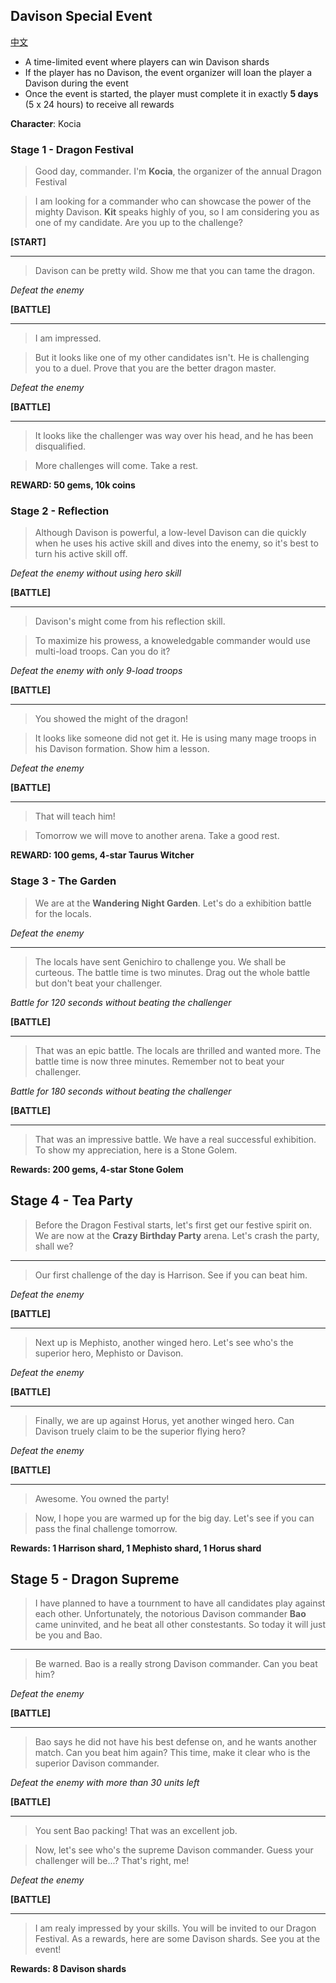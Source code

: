 ## Davison Special Event

[中文](special-event-davison.zh.md)

* A time-limited event where players can win Davison shards
* If the player has no Davison, the event organizer will loan the player a Davison during the event
* Once the event is started, the player must complete it in exactly **5 days** (5 x 24 hours) to receive all rewards

**Character**: Kocia

### Stage 1 - Dragon Festival

> Good day, commander. I'm **Kocia**, the organizer of the annual Dragon Festival

> I am looking for a commander who can showcase the power of the mighty Davison.
> **Kit** speaks highly of you, so I am considering you as one of my candidate.
> Are you up to the challenge?
 
**[START]**

----
> Davison can be pretty wild. Show me that you can tame the dragon.

*Defeat the enemy*

**[BATTLE]**

----
> I am impressed.

> But it looks like one of my other candidates isn't. He is challenging
> you to a duel. Prove that you are the better dragon master.

*Defeat the enemy*

**[BATTLE]**

----
> It looks like the challenger was way over his head, and he has
> been disqualified.

> More challenges will come. Take a rest.

**REWARD: 50 gems, 10k coins**

### Stage 2 - Reflection

> Although Davison is powerful, a low-level Davison can die quickly
> when he uses his active skill and dives into the enemy, so it's
> best to turn his active skill off.

*Defeat the enemy without using hero skill*

**[BATTLE]**

----

> Davison's might come from his reflection skill.

> To maximize his prowess, a knoweledgable commander would use multi-load troops.
> Can you do it?

*Defeat the enemy with only 9-load troops*

**[BATTLE]**

----
> You showed the might of the dragon!

> It looks like someone did not get it. He is using many mage troops in his
> Davison formation. Show him a lesson.

*Defeat the enemy*

**[BATTLE]**

----
> That will teach him!

> Tomorrow we will move to another arena. Take a good rest.
 
**REWARD: 100 gems, 4-star Taurus Witcher**

### Stage 3 - The Garden

> We are at the **Wandering Night Garden**. Let's do a exhibition battle for the locals.

*Defeat the enemy*

----

> The locals have sent Genichiro to challenge you. We shall be curteous.
> The battle time is two minutes. Drag out the whole battle but don't beat your challenger.

*Battle for 120 seconds without beating the challenger*

**[BATTLE]**

----

> That was an epic battle. The locals are thrilled and wanted more.
> The battle time is now three minutes. Remember not to beat your challenger.

*Battle for 180 seconds without beating the challenger*

**[BATTLE]**

----

> That was an impressive battle. We have a real successful exhibition.
> To show my appreciation, here is a Stone Golem.

**Rewards: 200 gems, 4-star Stone Golem**

## Stage 4 - Tea Party

> Before the Dragon Festival starts, let's first get our festive spirit on.
> We are now at the **Crazy Birthday Party** arena. Let's crash the party, shall we?

----

> Our first challenge of the day is Harrison. See if you can beat him.

*Defeat the enemy*

**[BATTLE]**

----

> Next up is Mephisto, another winged hero. Let's see who's the superior hero,
> Mephisto or Davison.

*Defeat the enemy*

**[BATTLE]**

----

> Finally, we are up against Horus, yet another winged hero. Can Davison truely
> claim to be the superior flying hero?

*Defeat the enemy*

**[BATTLE]**

----

> Awesome. You owned the party!

> Now, I hope you are warmed up for the big day. Let's see if you can pass the
> final challenge tomorrow.

**Rewards: 1 Harrison shard, 1 Mephisto shard, 1 Horus shard**

## Stage 5 - Dragon Supreme

> I have planned to have a tournment to have all candidates play against each
> other. Unfortunately, the notorious Davison commander **Bao** came uninvited,
> and he beat all other constestants. So today it will just be you and Bao.

----

> Be warned. Bao is a really strong Davison commander. Can you beat him?

*Defeat the enemy*

**[BATTLE]**

----

> Bao says he did not have his best defense on, and he wants another match.
> Can you beat him again? This time, make it clear who is the superior Davison commander.

*Defeat the enemy with more than 30 units left*

**[BATTLE]**

----

> You sent Bao packing! That was an excellent job.

> Now, let's see who's the supreme Davison commander.
> Guess your challenger will be...? That's right, me!

*Defeat the enemy*

**[BATTLE]**

----

> I am realy impressed by your skills. You will be invited to our Dragon Festival.
> As a rewards, here are some Davison shards. See you at the event!

**Rewards: 8 Davison shards**

